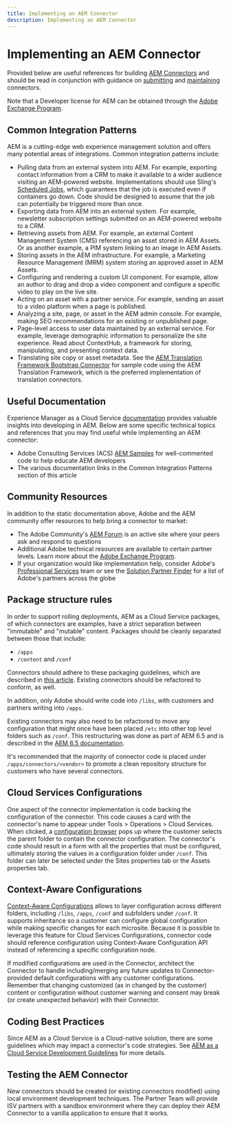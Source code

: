 ```yaml
---
title: Implementing an AEM Connector
description: Implementing an AEM Connector
---
```


Implementing an AEM Connector
=============================

Provided below are useful references for building [AEM Connectors](https://www.adobe.io/apis/experiencecloud/aem/aemconnectors.html) and should be read in conjunction with guidance on [submitting](submit.md) and [maintaining](maintain.md) connectors.

Note that a Developer license for AEM can be obtained through the [Adobe Exchange Program](https://partners.adobe.com/exchangeprogram/experiencecloud).

Common Integration Patterns
---------------------------

AEM is a cutting-edge web experience management solution and offers many potential areas of integrations. Common integration patterns include:

*   Pulling data from an external system into AEM. For example, exporting contact information from a CRM to make it available to a wider audience visiting an AEM-powered website.  Implementations should use Sling's [Scheduled Jobs](https://sling.apache.org/documentation/bundles/apache-sling-eventing-and-job-handling.html#scheduled-jobs), which guarantees that the job is executed even if containers go down. Code should be designed to assume that the job can potentially be triggered more than once. 
*   Exporting data from AEM into an external system. For example, newsletter subscription settings submitted on an AEM-powered website to a CRM.
*   Retrieving assets from AEM. For example, an external Content Management System (CMS) referencing an asset stored in AEM Assets. Or as another example,  a PIM system linking to an image in AEM Assets.
*   Storing assets in the AEM infrastructure. For example, a Marketing Resource Management (MRM) system storing an approved asset in AEM Assets.
*   Configuring and rendering a custom UI component. For example, allow an author to drag and drop a video component and configure a specific video to play on the live site. 
*   Acting on an asset with a partner service. For example, sending an asset to a video platform when a page is published.
*   Analyzing a site, page, or asset in the AEM admin console. For example, making SEO recommendations for an existing or unpublished page.
*   Page-level access to user data maintained by an external service. For example, leverage demographic information to personalize the site experience. Read about ContextHub, a framework for storing, manipulating, and presenting context data. 
*   Translating site copy or asset metadata. See the [AEM Translation Framework Bootstrap Connector](https://github.com/Adobe-Marketing-Cloud/aem-translation-framework-bootstrap-connector) for sample code using the AEM Translation Framework, which is the preferred implementation of translation connectors.


Useful Documentation
--------------------

Experience Manager as a Cloud Service [documentation](../overview/introduction.md) provides valuable insights into developing in AEM. Below are some specific technical topics and references that you may find useful while implementing an AEM connector:

*   Adobe Consulting Services (ACS) [AEM Samples](http://adobe-consulting-services.github.io/acs-aem-samples/) for well-commented code to help educate AEM developers
*   The various documentation links in the Common Integration Patterns section of this article

Community Resources 
--------------------

In addition to the static documentation above, Adobe and the AEM community offer resources to help bring a connector to market:

*   The Adobe Community's [AEM Forum](http://help-forums.adobe.com/content/adobeforums/en/experience-manager-forum/adobe-experience-manager.html) is an active site where your peers ask and respond to questions
*   Additional Adobe technical resources are available to certain partner levels. Learn more about the [Adobe Exchange Program](https://partners.adobe.com/exchangeprogram/experiencecloud).
*   If your organization would like implementation help, consider Adobe's [Professional Services](http://www.adobe.com/marketing-cloud/service-support/professional-consulting-training.html) team or see the [Solution Partner Finder](https://solutionpartners.adobe.com/home/partnerFinder.html) for a list of Adobe's partners across the globe

Package structure rules
-----------------------

In order to support rolling deployments, AEM as a Cloud Service packages, of which connectors are examples, have a strict separation between "immutable" and "mutable" content. Packages should be cleanly separated between those that include:

*   `/apps`
*   `/content` and `/conf`

Connectors should adhere to these packaging guidelines, which are described in [this article](/help/implementing/developing/introduction/aem-project-content-package-structure.md). Existing connectors should be refactored to conform, as well.

In addition, only Adobe should write code into `/libs`, with customers and partners writing into `/apps`.

Existing connectors may also need to be refactored to move any configuration that might once have been placed `/etc` into other top level folders such as `/conf`. This restructuring was done as part of AEM 6.5 and is described in the [AEM 6.5 documentation](https://experienceleague.adobe.com/docs/experience-manager-65/deploying/restructuring/repository-restructuring.html).

It's recommended that the majority of connector code is placed under `/apps/connectors/<vendor>` to promote a clean repository structure for customers who have several connectors.

Cloud Services Configurations
-----------------------------

One aspect of the connector implementation is code backing the configuration of the connector. This code causes a card with the connector's name to appear under Tools > Operations > Cloud Services. When clicked, a [configuration browser](/help/implementing/developing/introduction/configurations.md#using-configuration-browser) pops up where the customer selects the parent folder to contain the connector configuration. The connector's code should result in a form with all the properties that must be configured, ultimately storing the values in a configuration folder under `/conf`. This folder can later be selected under the Sites properties tab or the Assets properties tab.


Context-Aware Configurations
-----------------------------

[Context-Aware Configurations](https://sling.apache.org/documentation/bundles/context-aware-configuration/context-aware-configuration.html) allows to layer configuration across different folders, including `/libs`, `/apps`, `/conf` and subfolders under `/conf`. It supports inheritance so a customer can configure global configuration while making specific changes for each microsite. Because it is possible to leverage this feature for Cloud Services Configurations, connector code should reference configuration using Context-Aware Configuration API instead of referencing a specific configuration node.

If modified configurations are used in the Connector, architect the Connector to handle including/merging any future updates to Connector-provided default configurations with any customer configurations. Remember that changing customized (as in changed by the customer) content or configuration without customer warning and consent may break (or create unexpected behavior) with their Connector. 

Coding Best Practices
----------------------

Since AEM as a Cloud Service is a Cloud-native solution, there are some guidelines which may impact a connector's code strategies. See [AEM as a Cloud Service Development Guidelines](/help/implementing/developing/introduction/development-guidelines.md) for more details.

Testing the AEM Connector
-------------------------

New connectors should be created (or existing connectors modified) using local environment development techniques. The Partner Team will provide ISV partners with a sandbox environment where they can deploy their AEM Connector to a vanilla application to ensure that it works. 
